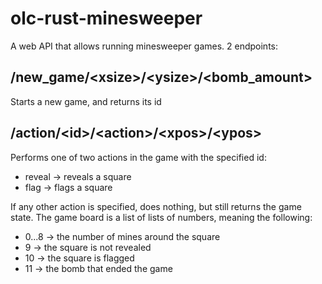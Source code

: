 # olc-rust-minesweeper

A web API that allows running minesweeper games.
2 endpoints:

## /new_game/\<xsize\>/\<ysize\>/\<bomb_amount\>

Starts a new game, and returns its id

## /action/\<id\>/\<action\>/\<xpos\>/\<ypos\>

Performs one of two actions in the game with the specified id:

* reveal -> reveals a square
* flag -> flags a square

If any other action is specified, does nothing, but still returns the game state.
The game board is a list of lists of numbers, meaning the following:

* 0...8 -> the number of mines around the square
* 9 -> the square is not revealed
* 10 -> the square is flagged
* 11 -> the bomb that ended the game
